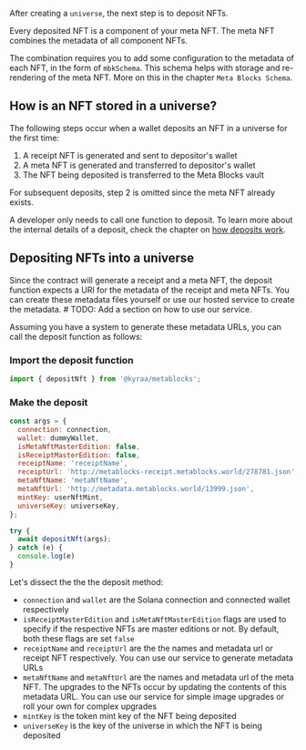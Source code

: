 After creating a `universe`, the next step is to deposit NFTs.

Every deposited NFT is a component of your meta NFT. The meta NFT combines the metadata of all component NFTs.

The combination requires you to add some configuration to the metadata of each NFT, in the form of `mbkSchema`. This schema helps with storage and re-rendering of the meta NFT. More on this in the chapter `Meta Blocks Schema`.

## How is an NFT stored in a universe?

The following steps occur when a wallet deposits an NFT in a universe for the first time:

1. A receipt NFT is generated and sent to depositor's wallet
2. A meta NFT is generated and transferred to depositor's wallet
3. The NFT being deposited is transferred to the Meta Blocks vault

For subsequent deposits, step 2 is omitted since the meta NFT already exists.

A developer only needs to call one function to deposit. To learn more about the internal details of a deposit, check the chapter on [how deposits work](/guides/protocol/how-deposits-work).

## Depositing NFTs into a universe

Since the contract will generate a receipt and a meta NFT, the deposit function expects a URI for the metadata of the receipt and meta NFTs. You can create these metadata files yourself or use our hosted service to create the metadata. # TODO: Add a section on how to use our service. 

Assuming you have a system to generate these metadata URLs, you can call the deposit function as follows:

### Import the deposit function

```javascript
import { depositNft } from '@kyraa/metablocks';
```

### Make the deposit

```javascript
const args = {
  connection: connection,
  wallet: dummyWallet,
  isMetaNftMasterEdition: false,
  isReceiptMasterEdition: false, 
  receiptName: 'receiptName', 
  receiptUrl: 'http://metablocks-receipt.metablocks.world/278781.json', 
  metaNftName: 'metaNftName', 
  metaNftUrl: 'http://metadata.metablocks.world/13999.json',
  mintKey: userNftMint, 
  universeKey: universeKey, 
};

try {
  await depositNft(args);
} catch (e) {
  console.log(e)
}
```

Let's dissect the the the deposit method:

* `connection` and `wallet` are the Solana connection and connected wallet respectively
* `isReceiptMasterEdition` and `isMetaNftMasterEdition` flags are used to specify if the respective NFTs are master editions or not. By default, both these flags are set `false`
* `receiptName` and `receiptUrl` are the the names and metadata url or receipt NFT respectively. You can use our service to generate metadata URLs
* `metaNftName` and `metaNftUrl` are the names and metadata url of the meta NFT. The upgrades to the NFTs occur by updating the contents of this metadata URL. You can use our service for simple image upgrades or roll your own for complex upgrades
* `mintKey` is the token mint key of the NFT being deposited
* `universeKey` is the key of the universe in which the NFT is being deposited